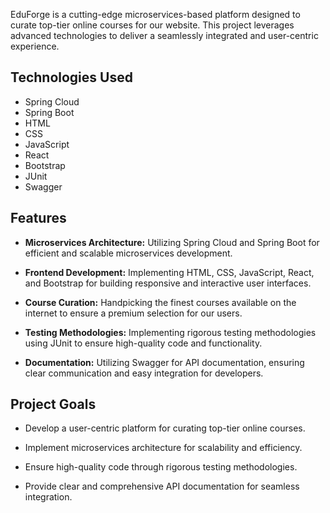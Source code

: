 EduForge is a cutting-edge microservices-based platform designed to curate top-tier online courses for our website. This project leverages advanced technologies to deliver a seamlessly integrated and user-centric experience.

## Technologies Used

- Spring Cloud
- Spring Boot
- HTML
- CSS
- JavaScript
- React
- Bootstrap
- JUnit
- Swagger

## Features

- **Microservices Architecture:** Utilizing Spring Cloud and Spring Boot for efficient and scalable microservices development.
  
- **Frontend Development:** Implementing HTML, CSS, JavaScript, React, and Bootstrap for building responsive and interactive user interfaces.

- **Course Curation:** Handpicking the finest courses available on the internet to ensure a premium selection for our users.

- **Testing Methodologies:** Implementing rigorous testing methodologies using JUnit to ensure high-quality code and functionality.

- **Documentation:** Utilizing Swagger for API documentation, ensuring clear communication and easy integration for developers.

## Project Goals

- Develop a user-centric platform for curating top-tier online courses.
  
- Implement microservices architecture for scalability and efficiency.
  
- Ensure high-quality code through rigorous testing methodologies.
  
- Provide clear and comprehensive API documentation for seamless integration.
